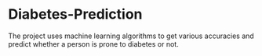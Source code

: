 # Diabetes-Prediction
The project uses machine learning algorithms to get various accuracies and predict whether a person is prone to diabetes or not.
